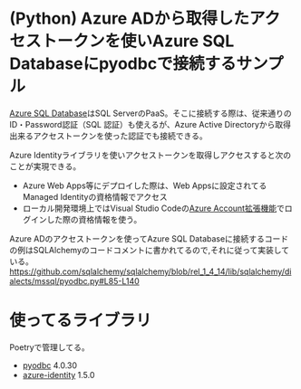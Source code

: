 # (Python) Azure ADから取得したアクセストークンを使いAzure SQL Databaseにpyodbcで接続するサンプル

[Azure SQL Database](https://azure.microsoft.com/ja-jp/products/azure-sql/database/)はSQL ServerのPaaS。そこに接続する際は、従来通りのID・Password認証（SQL 認証）も使えるが、Azure Active Directoryから取得出来るアクセストークンを使った認証でも接続できる。

Azure Identityライブラリを使いアクセストークンを取得しアクセスすると次のことが実現できる。

* Azure Web Apps等にデプロイした際は、Web Appsに設定されてるManaged Identityの資格情報でアクセス
* ローカル開発環境上ではVisual Studio Codeの[Azure Account拡張機能](https://marketplace.visualstudio.com/items?itemName=ms-vscode.azure-account)でログインした際の資格情報を使う。


Azure ADのアクセストークンを使ってAzure SQL Databaseに接続するコードの例はSQLAlchemyのコードコメントに書かれてるので,それに従って実装している。
https://github.com/sqlalchemy/sqlalchemy/blob/rel_1_4_14/lib/sqlalchemy/dialects/mssql/pyodbc.py#L85-L140


# 使ってるライブラリ

Poetryで管理してる。

* [pyodbc](https://pypi.org/project/pyodbc/) 4.0.30
* [azure-identity](https://pypi.org/project/azure-identity/) 1.5.0
